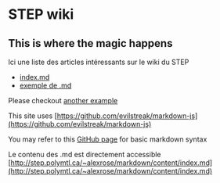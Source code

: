 # STEP wiki

## This is where the magic happens

Ici une liste des articles intéressants sur le wiki du STEP

* [index.md](index.md)
* [exemple de .md](example.md)

Please checkout [another example](example.md)

This site uses [https://github.com/evilstreak/markdown-js](https://github.com/evilstreak/markdown-js)

You may refer to this [GitHub page](https://help.github.com/articles/markdown-basics/) for basic markdown syntax

Le contenu des .md est directement accessible [http://step.polymtl.ca/~alexrose/markdown/content/index.md](http://step.polymtl.ca/~alexrose/markdown/content/index.md)